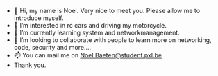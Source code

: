 - 👋 Hi, my name is Noel. Very nice to meet you. Please allow me to introduce myself.
- 👀 I’m interested in rc cars and driving my motorcycle.
- 🌱 I’m currently learning system and networkmanagement.
- 💞️ I’m looking to collaborate with people to learn more on networking, code, security and more....
- 📫 You can mail me on Noel.Baeten@student.pxl.be
- Thank you.

<!---
NoelBaetenPXL/NoelBaetenPXL is a ✨ special ✨ repository because its `README.md` (this file) appears on your GitHub profile.
You can click the Preview link to take a look at your changes.
--->
